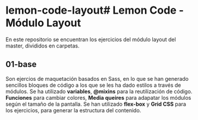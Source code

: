# lemon-code-layout# Lemon Code - Módulo Layout

En este repositorio se encuentran los ejercicios del módulo layout del master, divididos en carpetas. 

## 01-base 
Son ejercios de maquetación basados en Sass, en lo que se han generado sencillos bloques de código a los que se les ha dado estilos a través de módulos.
Se ha utilizado **variables**, **@mixins** para la reutilización de código. **Funciones** para cambiar colores, **Media queires** para adapatar los módulos según el tamaño de la pantalla. 
Se han utilizado **flex-box** y **Grid CSS** para los ejercicios, para generar la estructura del contenido. 
